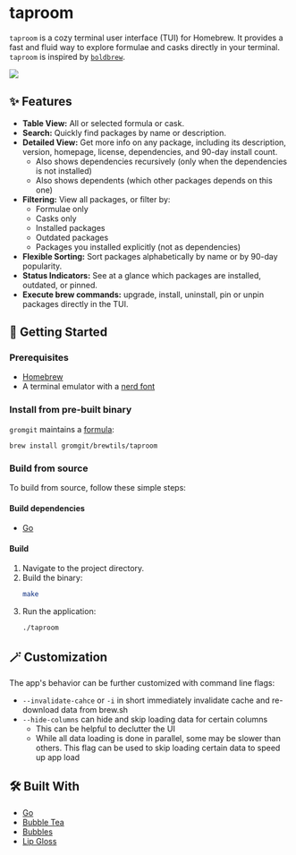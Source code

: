 # taproom

`taproom` is a cozy terminal user interface (TUI) for Homebrew. It provides a fast and fluid way to explore formulae and casks directly in your
terminal. `taproom` is inspired by [`boldbrew`](https://github.com/Valkyrie00/bold-brew).

![](https://raw.github.com/hzqtc/taproom/master/screenshot.png)

## ✨ Features

*   **Table View:** All or selected formula or cask.
*   **Search:** Quickly find packages by name or description.
*   **Detailed View:** Get more info on any package, including its description, version, homepage, license, dependencies, and 90-day install count.
    * Also shows dependencies recursively (only when the dependencies is not installed)
    * Also shows dependents (which other packages depends on this one)
*   **Filtering:** View all packages, or filter by:
    *   Formulae only
    *   Casks only
    *   Installed packages
    *   Outdated packages
    *   Packages you installed explicitly (not as dependencies)
*   **Flexible Sorting:** Sort packages alphabetically by name or by 90-day popularity.
*   **Status Indicators:** See at a glance which packages are installed, outdated, or pinned.
*   **Execute brew commands:** upgrade, install, uninstall, pin or unpin packages directly in the TUI.

## 🚀 Getting Started

### Prerequisites

*   [Homebrew](https://brew.sh/)
*   A terminal emulator with a [nerd font](https://www.nerdfonts.com/)

### Install from pre-built binary

`gromgit` maintains a [formula](https://github.com/gromgit/homebrew-brewtils/blob/main/Formula/taproom.rb):

```
brew install gromgit/brewtils/taproom
```

### Build from source

To build from source, follow these simple steps:

#### Build dependencies

*   [Go](https://go.dev/doc/install)

#### Build

1.  Navigate to the project directory.
2.  Build the binary:
    ```sh
    make
    ```
3.  Run the application:
    ```sh
    ./taproom
    ```

## 🪄 Customization

The app's behavior can be further customized with command line flags:

*   `--invalidate-cahce` or `-i` in short immediately invalidate cache and re-download data from brew.sh
*   `--hide-columns` can hide and skip loading data for certain columns
    * This can be helpful to declutter the UI
    * While all data loading is done in parallel, some may be slower than others. This flag can be used to skip loading certain data to speed up app
      load


## 🛠️ Built With

*   [Go](https://go.dev/)
*   [Bubble Tea](https://github.com/charmbracelet/bubbletea)
*   [Bubbles](https://github.com/charmbracelet/bubbles)
*   [Lip Gloss](https://github.com/charmbracelet/lipgloss)
